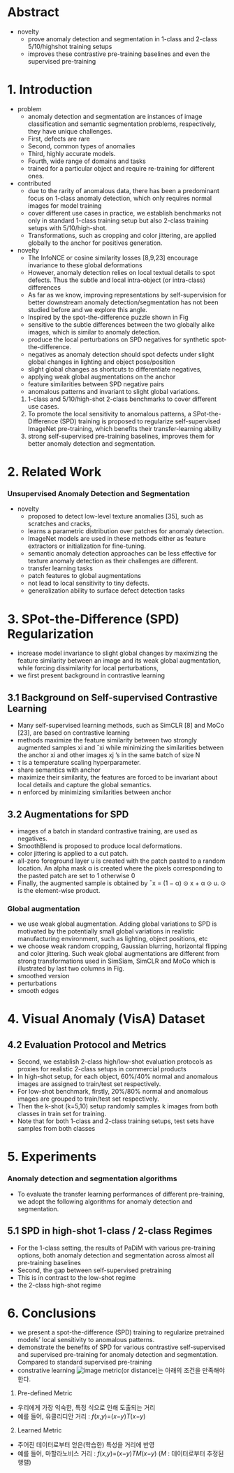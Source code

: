 # Abstract

- novelty
    - prove anomaly detection and segmentation in 1-class and 2-class 5/10/highshot training setups
    - improves these contrastive pre-training baselines and even the supervised pre-training

# 1. Introduction

- problem
    - anomaly detection and segmentation are
    instances of image classification and semantic segmentation problems, respectively, they have unique challenges.
    - First, defects are rare
    - Second, common types of anomalies
    - Third, highly accurate models.
    - Fourth, wide range of domains and tasks
    - trained for a particular object and require re-training
    for different ones.
- contributed
    - due to the rarity of anomalous data, there has been
    a predominant focus on 1-class anomaly detection, which only requires normal images for model training
    - cover different use cases in practice, we establish benchmarks not only in standard 1-class training setup but also 2-class training setups with 5/10/high-shot.
    - Transformations, such as cropping and color jittering, are
    applied globally to the anchor for positives generation.
- novelty
    - The InfoNCE or cosine similarity losses [8,9,23] encourage invariance to these global deformations
    - However, anomaly detection relies on local textual details to spot defects. Thus the subtle and local intra-object (or intra-class) differences
    - As far as we know, improving representations by self-supervision for better downstream anomaly detection/segmentation has not been studied before and we explore this angle.
    - Inspired by the spot-the-difference puzzle shown in Fig
    - sensitive to the subtle differences between the two globally alike images, which is similar to anomaly detection.
    - produce the local perturbations on SPD negatives for synthetic spot-the-difference.
    - negatives as anomaly detection should spot defects under slight global changes in lighting and object pose/position
    - slight global changes as shortcuts to differentiate negatives,
    - applying weak global augmentations on the anchor
    - feature similarities between SPD negative pairs
    - anomalous patterns and invariant to slight global variations.
    1. 1-class and 5/10/high-shot 2-class benchmarks to cover different use cases.
    2. To promote the local sensitivity to anomalous patterns, a SPot-the-Difference
    (SPD) training is proposed to regularize self-supervised ImageNet pre-training,
    which benefits their transfer-learning ability
    3. strong self-supervised pre-training baselines, improves them for better anomaly detection and segmentation.

# 2. Related Work

### Unsupervised Anomaly Detection and Segmentation

- novelty
    - proposed to detect low-level texture anomalies [35], such as scratches and cracks,
    - learns a parametric distribution over patches for anomaly detection.
    - ImageNet models are used in these methods either as feature extractors or initialization for fine-tuning.
    - semantic anomaly detection approaches can be
    less effective for texture anomaly detection as their challenges are different.
    - transfer learning tasks
    - patch features to global augmentations
    - not lead to local sensitivity to tiny defects.
    - generalization ability to surface defect detection tasks

# 3. SPot-the-Difference (SPD) Regularization

- increase model invariance to slight global changes by maximizing the feature similarity between an image and its weak global augmentation, while forcing dissimilarity for local perturbations,
- we first present background in contrastive learning

## 3.1 Background on Self-supervised Contrastive Learning

- Many self-supervised learning methods, such as SimCLR [8] and MoCo [23], are based on contrastive learning
- methods maximize the feature similarity between two strongly augmented samples xi and ˆxi while minimizing the similarities between the anchor xi and other images xj ’s in the same batch of size N
- τ is a temperature scaling hyperparameter.
- share semantics with anchor
- maximize their similarity, the features are forced to be invariant about local details and capture the global semantics.
- n enforced by minimizing similarities between anchor

## 3.2 Augmentations for SPD

- images of a batch in standard contrastive training, are used as negatives.
- SmoothBlend is proposed to produce local deformations.
- color jittering is applied to a cut patch.
- all-zero foreground layer u is created with the patch pasted to a random location. An alpha mask α is created where the pixels corresponding to the pasted patch are set to 1 otherwise 0
- Finally, the augmented sample is obtained by ¯x = (1 − α) ⊙ x + α ⊙ u. ⊙ is the element-wise product.

### Global augmentation

- we use weak global augmentation. Adding global variations to
SPD is motivated by the potentially small global variations in realistic manufacturing environment, such as lighting, object positions, etc
- we choose weak random cropping, Gaussian blurring, horizontal
flipping and color jittering. Such weak global augmentations are different from strong transformations used in SimSiam, SimCLR and MoCo which is illustrated by last two columns in Fig.
- smoothed version
- perturbations
- smooth edges

# 4. Visual Anomaly (VisA) Dataset

## 4.2 Evaluation Protocol and Metrics

- Second, we establish 2-class high/low-shot evaluation protocols as proxies for realistic 2-class setups in commercial products
- In high-shot setup, for each object, 60%/40% normal and anomalous images are assigned to train/test set respectively.
- For low-shot benchmark, firstly, 20%/80% normal and anomalous images are grouped to train/test set respectively.
- Then the k-shot (k=5,10) setup randomly samples k images from
both classes in train set for training.
- Note that for both 1-class and 2-class training setups,
test sets have samples from both classes

# 5. Experiments

### Anomaly detection and segmentation algorithms

- To evaluate the transfer learning performances of different pre-training, we adopt the following algorithms for anomaly detection and segmentation.

## 5.1 SPD in high-shot 1-class / 2-class Regimes

- For the 1-class setting, the results of PaDiM with various pre-training options, both anomaly detection and segmentation across almost all pre-training baselines
- Second, the gap between self-supervised pretraining
- This is in contrast to the low-shot regime
- the 2-class high-shot regime

# 6. Conclusions

- we present a spot-the-difference (SPD) training to regularize pretrained models’ local sensitivity to anomalous patterns.
- demonstrate the benefits of SPD for various contrastive self-supervised and supervised pre-training for anomaly detection
and segmentation. Compared to standard supervised pre-training
- constrative learning
![image](https://github.com/user-attachments/assets/52e4808d-437a-4c15-af9b-52df862da87c)
metric(or distance)는 아래의 조건을 만족해야 한다.
1. Pre-defined Metric
- 우리에게 가장 익숙한, 특정 식으로 인해 도출되는 거리
- 예를 들어, 유클리디안 거리 : *f*(*x*,*y*)=(*x*−*y*)*T*(*x*−*y*)
2. Learned Metric
- 주어진 데이터로부터 얻은(학습한) 특성을 거리에 반영
- 예를 들어, 마할라노비스 거리 : *f*(*x*,*y*)=(*x*−*y*)*TM*(*x*−*y*) (*M* : 데이터로부터 추정된 행렬)
